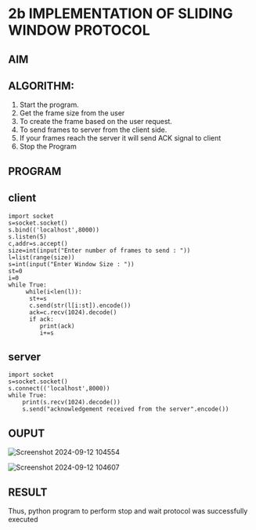 # 2b IMPLEMENTATION OF SLIDING WINDOW PROTOCOL
## AIM
## ALGORITHM:
1. Start the program.
2. Get the frame size from the user
3. To create the frame based on the user request.
4. To send frames to server from the client side.
5. If your frames reach the server it will send ACK signal to client
6. Stop the Program
## PROGRAM

## client
```
import socket
s=socket.socket()
s.bind(('localhost',8000))
s.listen(5)
c,addr=s.accept()
size=int(input("Enter number of frames to send : "))
l=list(range(size))
s=int(input("Enter Window Size : "))
st=0
i=0
while True:
     while(i<len(l)):
      st+=s
      c.send(str(l[i:st]).encode())
      ack=c.recv(1024).decode()
      if ack:
         print(ack)
         i+=s
```

## server
```
import socket
s=socket.socket()
s.connect(('localhost',8000))
while True: 
    print(s.recv(1024).decode())
    s.send("acknowledgement received from the server".encode())
```
## OUPUT

![Screenshot 2024-09-12 104554](https://github.com/user-attachments/assets/c9ea0c55-24a6-43a8-8f56-6091c2749cd8)


![Screenshot 2024-09-12 104607](https://github.com/user-attachments/assets/02726e39-45fa-40e0-80d9-4ffa32f50223)



## RESULT
Thus, python program to perform stop and wait protocol was successfully executed
